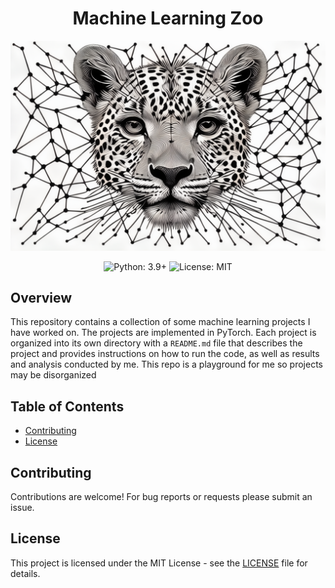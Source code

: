 <h1 align="center">Machine Learning Zoo</h1>
<img src="assets/readme.png" />
<p align="center">
  <img src="https://img.shields.io/badge/Python-3.9%2B-blue.svg" alt="Python: 3.9+">
  <img src="https://img.shields.io/badge/License-MIT-blue.svg" alt="License: MIT">
</p>

## Overview
This repository contains a collection of some machine learning projects I have worked on. The projects are implemented in PyTorch. Each project is organized into its own directory with a `README.md` file that describes the project and provides instructions on how to run the code, as well as results and analysis conducted by me. This repo is a playground for me so projects may be disorganized

## Table of Contents
- [Contributing](#contributing)
- [License](#license)

## Contributing
Contributions are welcome! For bug reports or requests please submit an issue.

## License
This project is licensed under the MIT License - see the [LICENSE](LICENSE) file for details.
